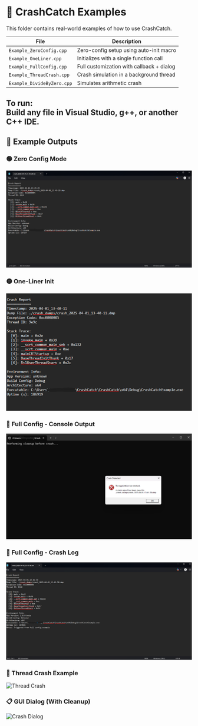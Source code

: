 # 🚀 CrashCatch Examples

This folder contains real-world examples of how to use CrashCatch.

| File                      | Description                                |
|---------------------------|--------------------------------------------|
| `Example_ZeroConfig.cpp`  | Zero-config setup using auto-init macro    |
| `Example_OneLiner.cpp`    | Initializes with a single function call    |
| `Example_FullConfig.cpp`  | Full customization with callback + dialog  |
| `Example_ThreadCrash.cpp` | Crash simulation in a background thread    |
| `Example_DivideByZero.cpp`| Simulates arithmetic crash                 |

To run:  
Build any file in Visual Studio, g++, or another C++ IDE.
---
## 📸 Example Outputs

### 🟢 Zero Config Mode
![Zero Config](screenshots/ZeroConfig.png)

### 🟡 One-Liner Init
![One Liner](screenshots/OneLiner.png)

### 🔧 Full Config - Console Output
![Full Config Console](screenshots/FullConfig1.png)

### 🔧 Full Config - Crash Log
![Full Config Log](screenshots/FullConfig2.png)

### 🧵 Thread Crash Example
![Thread Crash](screenshots/ThreadCrash.png)

### 📋 GUI Dialog (With Cleanup)
![Crash Dialog](screenshots/CleanupDialog.png)
